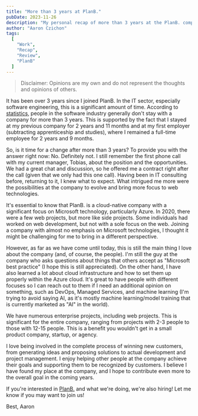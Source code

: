 ```yaml
---
title: "More than 3 years at PlanB."
pubDate: 2023-11-26
description: "My personal recap of more than 3 years at the PlanB. company."
author: "Aaron Czichon"
tags:
  [
    "Work",
    "Recap",
    "Review",
    "PlanB"
  ]
---
```


> Disclaimer: Opinions are my own and do not represent the thoughts and opinions of others.

It has been over 3 years since I joined PlanB. In the IT sector, especially software engineering, this is a significant amount of time. According to [statistics](https://invene.com/blog/limiting-developer-turnover), people in the software industry generally don't stay with a company for more than 3 years. This is supported by the fact that I stayed at my previous company for 2 years and 11 months and at my first employer (subtracting apprenticeship and studies), where I remained a full-time employee for 2 years and 9 months.

So, is it time for a change after more than 3 years? To provide you with the answer right now: No. Definitely not. I still remember the first phone call with my current manager, Tobias, about the position and the opportunities. We had a great chat and discussion, so he offered me a contract right after the call (given that we only had this one call). Having been in IT consulting before, returning to it, I knew what to expect. What intrigued me more were the possibilities at the company to evolve and bring more focus to web technologies.

It's essential to know that PlanB. is a cloud-native company with a significant focus on Microsoft technology, particularly Azure. In 2020, there were a few web projects, but more like side projects. Some individuals had worked on web development, but not with a sole focus on the web. Joining a company with almost no emphasis on Microsoft technologies, I thought it might be challenging for me to bring in a different perspective.

However, as far as we have come until today, this is still the main thing I love about the company (and, of course, the people). I'm still the guy at the company who asks questions about things that others accept as "Microsoft best practice" (I hope this is still appreciated). On the other hand, I have also learned a lot about cloud infrastructure and how to set them up properly within the Azure cloud. It's great to have people with different focuses so I can reach out to them if I need an additional opinion on something, such as DevOps, Managed Services, and machine learning (I'm trying to avoid saying AI, as it's mostly machine learning/model training that is currently marketed as "AI" in the world).

We have numerous enterprise projects, including web projects. This is significant for the entire company, ranging from projects with 2-3 people to those with 12-15 people. This is a benefit you wouldn't get in a small product company, startup, or agency.

I love being involved in the complete process of winning new customers, from generating ideas and proposing solutions to actual development and project management. I enjoy helping other people at the company achieve their goals and supporting them to be recognized by customers. I believe I have found my place at the company, and I hope to contribute even more to the overall goal in the coming years.

If you're interested in [PlanB.](https://planb.net) and what we're doing, we're also hiring! Let me know if you may want to join us!

Best,
Aaron